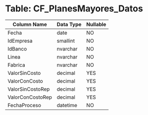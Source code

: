 # Table: CF_PlanesMayores_Datos

| Column Name | Data Type | Nullable |
|-------------|-----------|----------|
| Fecha | date | NO |
| IdEmpresa | smallint | NO |
| IdBanco | nvarchar | NO |
| Linea | nvarchar | NO |
| Fabrica | nvarchar | NO |
| ValorSinCosto | decimal | YES |
| ValorConCosto | decimal | YES |
| ValorSinCostoRep | decimal | YES |
| ValorConCostoRep | decimal | YES |
| FechaProceso | datetime | NO |
